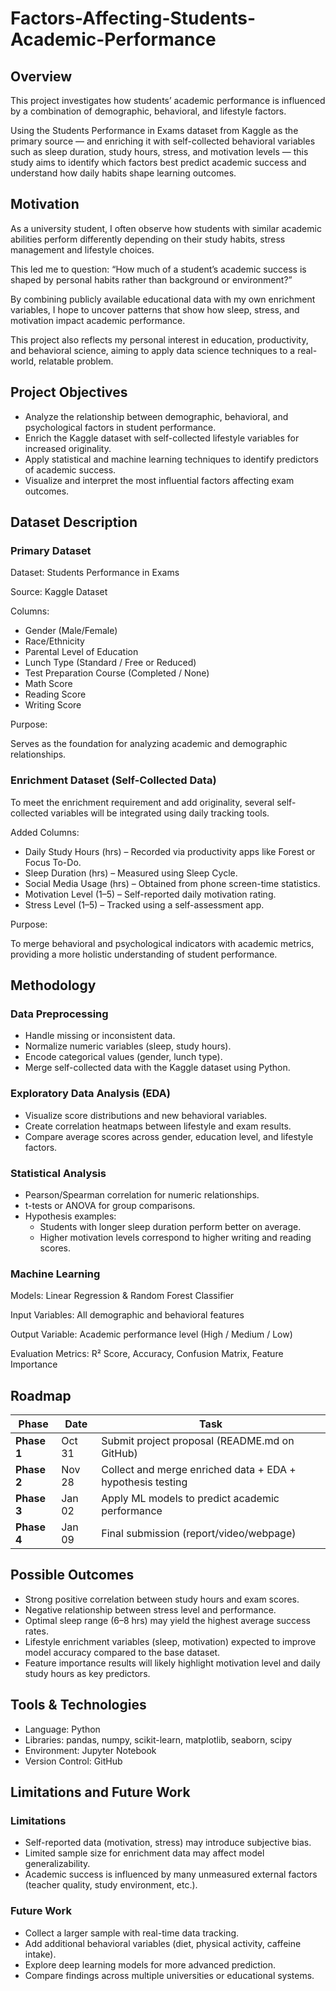 # Factors-Affecting-Students-Academic-Performance
## Overview

This project investigates how students’ academic performance is influenced by a combination of demographic, behavioral, and lifestyle factors.

Using the Students Performance in Exams dataset from Kaggle as the primary source — and enriching it with self-collected behavioral variables such as sleep duration, study hours, stress, and motivation levels — this study aims to identify which factors best predict academic success and understand how daily habits shape learning outcomes.

## Motivation

As a university student, I often observe how students with similar academic abilities perform differently depending on their study habits, stress management and lifestyle choices.

This led me to question: “How much of a student’s academic success is shaped by personal habits rather than background or environment?”

By combining publicly available educational data with my own enrichment variables, I hope to uncover patterns that show how sleep, stress, and motivation impact academic performance.

This project also reflects my personal interest in education, productivity, and behavioral science, aiming to apply data science techniques to a real-world, relatable problem.

## Project Objectives

- Analyze the relationship between demographic, behavioral, and psychological factors in student performance.
- Enrich the Kaggle dataset with self-collected lifestyle variables for increased originality.
- Apply statistical and machine learning techniques to identify predictors of academic success.
- Visualize and interpret the most influential factors affecting exam outcomes.

## Dataset Description

### Primary Dataset

Dataset: Students Performance in Exams

Source: Kaggle Dataset

Columns:

- Gender (Male/Female)
- Race/Ethnicity
- Parental Level of Education
- Lunch Type (Standard / Free or Reduced)
- Test Preparation Course (Completed / None)
- Math Score
- Reading Score
- Writing Score

Purpose:

Serves as the foundation for analyzing academic and demographic relationships.

### Enrichment Dataset (Self-Collected Data)

To meet the enrichment requirement and add originality, several self-collected variables will be integrated using daily tracking tools.

Added Columns:

- Daily Study Hours (hrs) – Recorded via productivity apps like Forest or Focus To-Do.
- Sleep Duration (hrs) – Measured using Sleep Cycle.
- Social Media Usage (hrs) – Obtained from phone screen-time statistics.
- Motivation Level (1–5) – Self-reported daily motivation rating.
- Stress Level (1–5) – Tracked using a self-assessment app.

Purpose:

To merge behavioral and psychological indicators with academic metrics, providing a more holistic understanding of student performance.

## Methodology

### Data Preprocessing

- Handle missing or inconsistent data.
- Normalize numeric variables (sleep, study hours).
- Encode categorical values (gender, lunch type).
- Merge self-collected data with the Kaggle dataset using Python.

### Exploratory Data Analysis (EDA)

- Visualize score distributions and new behavioral variables.
- Create correlation heatmaps between lifestyle and exam results.
- Compare average scores across gender, education level, and lifestyle factors.

### Statistical Analysis

- Pearson/Spearman correlation for numeric relationships.
- t-tests or ANOVA for group comparisons.
- Hypothesis examples:
    - Students with longer sleep duration perform better on average.
    - Higher motivation levels correspond to higher writing and reading scores.

### Machine Learning

Models: Linear Regression & Random Forest Classifier

Input Variables: All demographic and behavioral features

Output Variable: Academic performance level (High / Medium / Low)

Evaluation Metrics: R² Score, Accuracy, Confusion Matrix, Feature Importance

## Roadmap

| Phase | Date | Task |
| --- | --- | --- |
| **Phase 1** | Oct 31 | Submit project proposal (README.md on GitHub) |
| **Phase 2** | Nov 28 | Collect and merge enriched data + EDA + hypothesis testing |
| **Phase 3** | Jan 02 | Apply ML models to predict academic performance |
| **Phase 4** | Jan 09 | Final submission (report/video/webpage) |

## Possible Outcomes

- Strong positive correlation between study hours and exam scores.
- Negative relationship between stress level and performance.
- Optimal sleep range (6–8 hrs) may yield the highest average success rates.
- Lifestyle enrichment variables (sleep, motivation) expected to improve model accuracy compared to the base dataset.
- Feature importance results will likely highlight motivation level and daily study hours as key predictors.

## Tools & Technologies

- Language: Python
- Libraries: pandas, numpy, scikit-learn, matplotlib, seaborn, scipy
- Environment: Jupyter Notebook
- Version Control: GitHub

## Limitations and Future Work

### Limitations

- Self-reported data (motivation, stress) may introduce subjective bias.
- Limited sample size for enrichment data may affect model generalizability.
- Academic success is influenced by many unmeasured external factors (teacher quality, study environment, etc.).

### Future Work

- Collect a larger sample with real-time data tracking.
- Add additional behavioral variables (diet, physical activity, caffeine intake).
- Explore deep learning models for more advanced prediction.
- Compare findings across multiple universities or educational systems.
